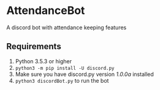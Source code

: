 # AttendanceBot
A discord bot with attendance keeping features


## Requirements
1. Python 3.5.3 or higher
2. `python3 -m pip install -U discord.py`
3. Make sure you have discord.py version *1.0.0a* installed
4. `python3 discordBot.py` to run the bot
